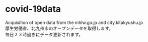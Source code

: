 # covid-19data
Acquisition of open data from the mhlw.go.jp and city.kitakyushu.jp<br>
厚生労働省、北九州市のオープンデータを取得します。<br>
毎日２３時過ぎにデータ更新されます。
